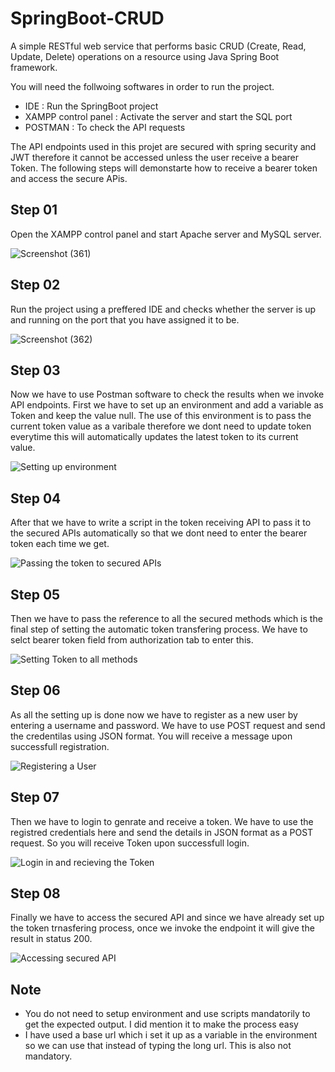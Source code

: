 # SpringBoot-CRUD
A simple RESTful web service that performs basic CRUD (Create, Read, Update, Delete) operations on a resource using Java Spring Boot framework.

You will need the follwoing softwares in order to run the project.
- IDE : Run the SpringBoot project
- XAMPP control panel : Activate the server and start the SQL port
- POSTMAN : To check the API requests

The API endpoints used in this projet are secured with spring security and JWT therefore it cannot be accessed unless the user receive a bearer Token. The following steps will demonstarte how to receive a bearer token and access the secure APis.   

## Step 01
Open the XAMPP control panel and start Apache server and MySQL server.  

![Screenshot (361)](https://github.com/yaween-desilva/SpringBoot-CRUD/assets/172358358/bdee0c4c-f941-4b8a-a02e-fc418895b9b1)

## Step 02 
Run the project using a preffered IDE and checks whether the server is up and running on the port that you have assigned it to be.

![Screenshot (362)](https://github.com/yaween-desilva/SpringBoot-CRUD/assets/172358358/c7c3691b-fe3b-4f55-88d6-98cb34908fcd)

## Step 03
Now we have to use Postman software to check the results when we invoke API endpoints. First we have to set up an environment and add a variable as Token and keep the value null. The use of this environment is to pass the current token value as a varibale therefore we dont need to update token everytime this will automatically updates the latest token to its current value.

![Setting up environment](https://github.com/yaween-desilva/SpringBoot-CRUD/assets/172358358/df469a0b-be5e-44cf-ae98-fcb0baf63997)

## Step 04
After that we have to write a script in the token receiving API to pass it to the secured APIs automatically so that we dont need to enter the bearer token each time we get.

![Passing the token to secured APIs](https://github.com/yaween-desilva/SpringBoot-CRUD/assets/172358358/e761411f-6f1f-48c1-bb88-60bb3496be6d)

## Step 05
Then we have to pass the reference to all the secured methods which is the final step of setting the automatic token transfering process. We have to selct bearer token field from authorization tab to enter this.

![Setting Token to all methods](https://github.com/yaween-desilva/SpringBoot-CRUD/assets/172358358/4b31e903-bed6-4dcc-8606-c4bdacf1ae38)

## Step 06
As all the setting up is done now we have to register as a new user by entering a username and password. We have to use POST request and send the credentilas using JSON format. You will receive a message upon successfull registration.

![Registering a User](https://github.com/yaween-desilva/SpringBoot-CRUD/assets/172358358/e516b74c-96d2-486a-aaa8-ffa3d9e8dfdc)

## Step 07
Then we have to login to genrate and receive a token. We have to use the registred credentials here and send the details in JSON format as a POST request. So you will receive Token upon successfull login.

![Login in and recieving the Token](https://github.com/yaween-desilva/SpringBoot-CRUD/assets/172358358/c963194f-b293-4621-99b0-b0b9e5bc3478)

## Step 08
Finally we have to access the secured API and since we have already set up the token trnasfering process, once we invoke the endpoint it will give the result in status 200.

![Accessing secured API](https://github.com/yaween-desilva/SpringBoot-CRUD/assets/172358358/537abbe9-58c0-4234-8a02-da7a10dea461)

## Note
- You do not need to setup environment and use scripts mandatorily to get the expected output. I did mention it to make the process easy
- I have used a base url which i set it up as a variable in the environment so we can use that instead of typing the long url. This is also not mandatory.








